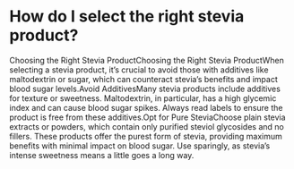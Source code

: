 # How do I select the right stevia product?

Choosing the Right Stevia ProductChoosing the Right Stevia ProductWhen selecting a stevia product, it’s crucial to avoid those with additives like maltodextrin or sugar, which can counteract stevia’s benefits and impact blood sugar levels.Avoid AdditivesMany stevia products include additives for texture or sweetness. Maltodextrin, in particular, has a high glycemic index and can cause blood sugar spikes. Always read labels to ensure the product is free from these additives.Opt for Pure SteviaChoose plain stevia extracts or powders, which contain only purified steviol glycosides and no fillers. These products offer the purest form of stevia, providing maximum benefits with minimal impact on blood sugar. Use sparingly, as stevia’s intense sweetness means a little goes a long way.